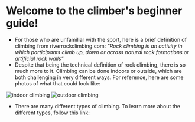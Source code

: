 # **Welcome to the climber's beginner guide!**

- For those who are unfamiliar with the sport, here is a brief definition of climbing from riverrockclimbing.com: _"Rock climbing is an activity in which participants climb up, down or across natural rock formations or artificial rock walls"_
- Despite that being the technical definition of rock climbing, there is so much more to it. Climbing can be done indoors or outside, which are both challenging in very different ways. For reference, here are some photos of what that could look like: 

![indoor climbing](https://gripped.com/wp-content/uploads/2018/04/Allex-Up-2018.jpg)
![outdoor climbing](https://outdoorgearlab-mvnab3pwrvp3t0.stackpathdns.com/photos/15/81/279616_31645_L2.jpg)

- There are many different types of climbing. To learn more about the different types, follow this link: 

